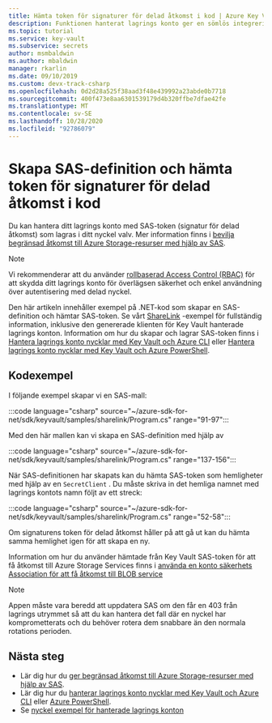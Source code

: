 ```yaml
---
title: Hämta token för signaturer för delad åtkomst i kod | Azure Key Vault
description: Funktionen hanterat lagrings konto ger en sömlös integrering mellan Azure Key Vault och ett Azure Storage-konto. I det här exemplet används Azure SDK för .NET för att hantera SAS-token.
ms.topic: tutorial
ms.service: key-vault
ms.subservice: secrets
author: msmbaldwin
ms.author: mbaldwin
manager: rkarlin
ms.date: 09/10/2019
ms.custom: devx-track-csharp
ms.openlocfilehash: 0d2d28a525f38aad3f48e439992a23abde0b7718
ms.sourcegitcommit: 400f473e8aa6301539179d4b320ffbe7dfae42fe
ms.translationtype: MT
ms.contentlocale: sv-SE
ms.lasthandoff: 10/28/2020
ms.locfileid: "92786079"
---
```

# <a name="create-sas-definition-and-fetch-shared-access-signature-tokens-in-code"></a>Skapa SAS-definition och hämta token för signaturer för delad åtkomst i kod

Du kan hantera ditt lagrings konto med SAS-token (signatur för delad åtkomst) som lagras i ditt nyckel valv. Mer information finns i [bevilja begränsad åtkomst till Azure Storage-resurser med hjälp av SAS](../../storage/common/storage-sas-overview.md).

> [!NOTE]
> Vi rekommenderar att du använder [rollbaserad Access Control (RBAC)](../../storage/common/storage-auth-aad.md) för att skydda ditt lagrings konto för överlägsen säkerhet och enkel användning över autentisering med delad nyckel.

Den här artikeln innehåller exempel på .NET-kod som skapar en SAS-definition och hämtar SAS-token. Se vårt [ShareLink](/samples/azure/azure-sdk-for-net/share-link/) -exempel för fullständig information, inklusive den genererade klienten för Key Vault hanterade lagrings konton. Information om hur du skapar och lagrar SAS-token finns i [Hantera lagrings konto nycklar med Key Vault och Azure CLI](overview-storage-keys.md) eller [Hantera lagrings konto nycklar med Key Vault och Azure PowerShell](overview-storage-keys-powershell.md).

## <a name="code-samples"></a>Kodexempel

I följande exempel skapar vi en SAS-mall:

:::code language="csharp" source="~/azure-sdk-for-net/sdk/keyvault/samples/sharelink/Program.cs" range="91-97":::

Med den här mallen kan vi skapa en SAS-definition med hjälp av 

:::code language="csharp" source="~/azure-sdk-for-net/sdk/keyvault/samples/sharelink/Program.cs" range="137-156":::

När SAS-definitionen har skapats kan du hämta SAS-token som hemligheter med hjälp av en `SecretClient` . Du måste skriva in det hemliga namnet med lagrings kontots namn följt av ett streck:

:::code language="csharp" source="~/azure-sdk-for-net/sdk/keyvault/samples/sharelink/Program.cs" range="52-58":::

Om signaturens token för delad åtkomst håller på att gå ut kan du hämta samma hemlighet igen för att skapa en ny.

Information om hur du använder hämtade från Key Vault SAS-token för att få åtkomst till Azure Storage Services finns i [använda en konto säkerhets Association för att få åtkomst till BLOB service](../../storage/common/storage-account-sas-create-dotnet.md#use-an-account-sas-from-a-client)

> [!NOTE]
> Appen måste vara beredd att uppdatera SAS om den får en 403 från lagrings utrymmet så att du kan hantera det fall där en nyckel har komprometterats och du behöver rotera dem snabbare än den normala rotations perioden. 

## <a name="next-steps"></a>Nästa steg
- Lär dig hur du [ger begränsad åtkomst till Azure Storage-resurser med hjälp av SAS](../../storage/common/storage-sas-overview.md).
- Lär dig hur du [hanterar lagrings konto nycklar med Key Vault och Azure CLI](overview-storage-keys.md) eller [Azure PowerShell](overview-storage-keys-powershell.md).
- Se [nyckel exempel för hanterade lagrings konton](https://github.com/Azure-Samples?utf8=%E2%9C%93&q=key+vault+storage&type=&language=)